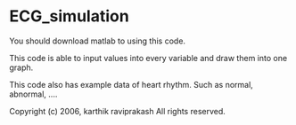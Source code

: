 # ECG_simulation

You should download matlab to using this code.

This code is able to input values into every variable and draw them into one graph.

This code also has example data of heart rhythm. Such as normal, abnormal, ....


Copyright (c) 2006, karthik raviprakash
All rights reserved.
